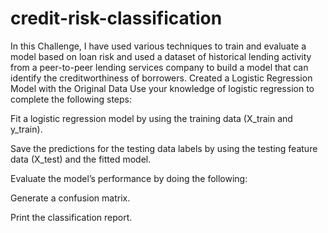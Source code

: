 # credit-risk-classification

In this Challenge, I have used various techniques to train and evaluate a model based on loan risk and used a dataset of historical lending activity from a peer-to-peer lending services company to build a model that can identify the creditworthiness of borrowers.
Created a Logistic Regression Model with the Original Data
Use your knowledge of logistic regression to complete the following steps:

Fit a logistic regression model by using the training data (X_train and y_train).

Save the predictions for the testing data labels by using the testing feature data (X_test) and the fitted model.

Evaluate the model’s performance by doing the following:

Generate a confusion matrix.

Print the classification report.
